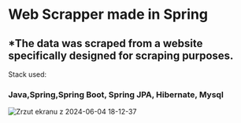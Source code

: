 <h1>Web Scrapper made in Spring</h1>
<h2>*The data was scraped from a website specifically designed for scraping purposes.</h2>
Stack used:
<h3>Java,Spring,Spring Boot, Spring JPA, Hibernate, Mysql</h3>

![Zrzut ekranu z 2024-06-04 18-12-37](https://github.com/Grodelek/Web-Scrapper-Spring/assets/98063447/1636a576-ee07-480f-8637-d8324f4280d6)
